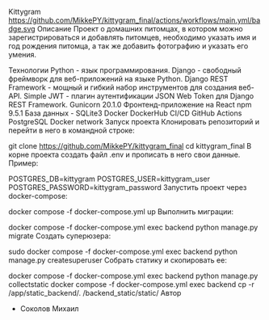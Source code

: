 Kittygram
https://github.com/MikkePY/kittygram_final/actions/workflows/main.yml/badge.svg
Описание
Проект о домашних питомцах, в котором можно зарегистрироваться и добавлять питомцев, необходимо указать имя и год рождения питомца, а так же добавить фотографию и указать его умения.

Технологии
Python - язык программирования.
Django - свободный фреймворк для веб-приложений на языке Python.
Django REST Framework - мощный и гибкий набор инструментов для создания веб-API.
Simple JWT - плагин аутентификации JSON Web Token для Django REST Framework.
Gunicorn 20.1.0
Фронтенд-приложение на React
npm 9.5.1
База данных - SQLite3
Docker
DockerHub
CI/CD
GitHub Actions
PostgreSQL
Docker network
Запуск проекта
Клонировать репозиторий и перейти в него в командной строке:

git clone https://github.com/MikkePY/kittygram_final
cd kittygram_final
В корне проекта создать файл .env и прописать в него свои данные. Пример:

POSTGRES_DB=kittygram
POSTGRES_USER=kittygram_user
POSTGRES_PASSWORD=kittygram_password
Запустить проект через docker-compose:

docker compose -f docker-compose.yml up
Выполнить миграции:

docker compose -f docker-compose.yml exec backend python manage.py migrate
Создать суперюзера:

sudo docker compose -f docker-compose.yml exec backend python manage.py createsuperuser
Собрать статику и скопировать ее:

docker compose -f docker-compose.yml exec backend python manage.py collectstatic
docker compose -f docker-compose.yml exec backend cp -r /app/static_backend/. /backend_static/static/
Автор
- Cоколов Михаил